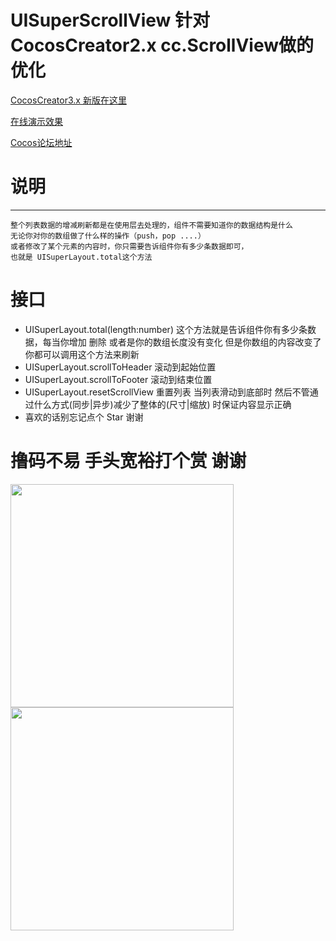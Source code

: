 # UISuperScrollView 针对CocosCreator2.x cc.ScrollView做的优化 

[CocosCreator3.x 新版在这里](https://github.com/icipiqkm/super-scrollview)

[在线演示效果](https://icipiqkm.github.io/UISuperScrollView/)

[Cocos论坛地址](http://forum.cocos.org/t/cocos-creator-scrollview-uisuperscrollview/99891)




# 说明
---
    整个列表数据的增减刷新都是在使用层去处理的，组件不需要知道你的数据结构是什么
    无论你对你的数组做了什么样的操作（push，pop ....）
    或者修改了某个元素的内容时，你只需要告诉组件你有多少条数据即可，
    也就是 UISuperLayout.total这个方法

# 接口
* UISuperLayout.total(length:number) 这个方法就是告诉组件你有多少条数据，每当你增加 删除 或者是你的数组长度没有变化 但是你数组的内容改变了 你都可以调用这个方法来刷新
* UISuperLayout.scrollToHeader 滚动到起始位置
* UISuperLayout.scrollToFooter 滚动到结束位置
* UISuperLayout.resetScrollView 重置列表 当列表滑动到底部时 然后不管通过什么方式(同步|异步)减少了整体的(尺寸|缩放) 时保证内容显示正确
* 喜欢的话别忘记点个 Star 谢谢

# 撸码不易 手头宽裕打个赏 谢谢

<img src="https://icipiqkm.github.io/image/photo_2021-08-02_00-42-34.jpg" width="357">
<img src="https://icipiqkm.github.io/image/photo_2021-08-02_00-43-03.jpg" width="357">
